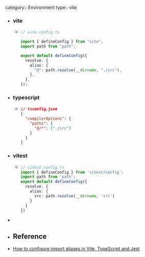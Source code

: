 category:: Environment
type:: vite

- ### vite
	- ```typescript
	  // vite.config.ts
	  
	  import { defineConfig } from "vite";
	  import path from "path";
	  
	  export default defineConfig({
	    resolve: {
	      alias: {
	        "@": path.resolve(__dirname, "./src"),
	      },
	    },
	  });
	  ```
- ### typescript
	- ```json
	  // tsconfig.json
	  {
	    "compilerOptions": {
	      "paths": {
	        "@/*": ["./src"]
	      }
	    }
	  }
	  ```
- ### vitest
	- ```typescript
	  // vitest.config.ts
	  import { defineConfig } from 'vitest/config';
	  import path from 'path';
	  export default defineConfig({
	    resolve: {
	      alias: {
	        src: path.resolve(__dirname, 'src')
	      }
	    }
	  })
	  ```
-
- ## Reference
- [How to configure import aliases in Vite, TypeScript and Jest](https://divotion.com/blog/how-to-configure-import-aliases-in-vite-typescript-and-jest)